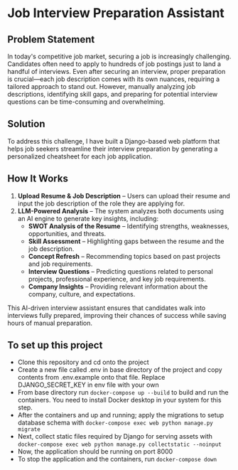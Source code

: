 # Job Interview Preparation Assistant

## Problem Statement  
In today's competitive job market, securing a job is increasingly challenging. Candidates often need to apply to hundreds of job postings just to land a handful of interviews. Even after securing an interview, proper preparation is crucial—each job description comes with its own nuances, requiring a tailored approach to stand out. However, manually analyzing job descriptions, identifying skill gaps, and preparing for potential interview questions can be time-consuming and overwhelming.

## Solution  
To address this challenge, I have built a Django-based web platform that helps job seekers streamline their interview preparation by generating a personalized cheatsheet for each job application.

## How It Works  
1. **Upload Resume & Job Description** – Users can upload their resume and input the job description of the role they are applying for.  
2. **LLM-Powered Analysis** – The system analyzes both documents using an AI engine to generate key insights, including:  
   - **SWOT Analysis of the Resume** – Identifying strengths, weaknesses, opportunities, and threats.  
   - **Skill Assessment** – Highlighting gaps between the resume and the job description.  
   - **Concept Refresh** – Recommending topics based on past projects and job requirements.  
   - **Interview Questions** – Predicting questions related to personal projects, professional experience, and key job requirements.  
   - **Company Insights** – Providing relevant information about the company, culture, and expectations.  

This AI-driven interview assistant ensures that candidates walk into interviews fully prepared, improving their chances of success while saving hours of manual preparation.

## To set up this project 
- Clone this repository and cd onto the project
- Create a new file called .env in base directory of the project and copy contents from .env.example onto that file. Replace DJANGO_SECRET_KEY in env file with your own 
- From base directory run `docker-compose up --build` to build and run the containers. You need to install Docker desktop in your system for this step.
- After the containers and up and running; apply the migrations to setup database schema with `docker-compose exec web python manage.py migrate` 
- Next, collect static files required by Django for serving assets with `docker-compose exec web python manage.py collectstatic --noinput` 
- Now, the application should be running on port 8000
- To stop the application and the containers, run `docker-compose down`